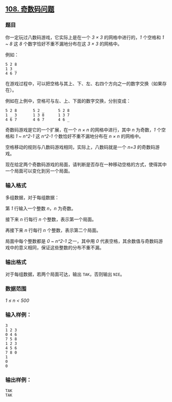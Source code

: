 ## [108. 奇数码问题](https://www.acwing.com/problem/content/110/)

### 题目

你一定玩过八数码游戏，它实际上是在一个 *3 × 3* 的网格中进行的，*1* 个空格和 *1 ~ 8* 这 *8* 个数字恰好不重不漏地分布在这 *3 × 3* 的网格中。

例如：

```
5 2 8
1 3 _
4 6 7
```

在游戏过程中，可以把空格与其上、下、左、右四个方向之一的数字交换（如果存在）。

例如在上例中，空格可与左、上、下面的数字交换，分别变成：

```
5 2 8       5 2 _      5 2 8
1 _ 3       1 3 8      1 3 7
4 6 7       4 6 7      4 6 _
```

奇数码游戏是它的一个扩展，在一个 *n × n* 的网格中进行，其中 *n* 为奇数，*1* 个空格和 *1 ~ n^2-1* 这 *n^2-1* 个数恰好不重不漏地分布在 *n × n* 的网格中。

空格移动的规则与八数码游戏相同，实际上，八数码就是一个 *n=3* 的奇数码游戏。

现在给定两个奇数码游戏的局面，请判断是否存在一种移动空格的方式，使得其中一个局面可以变化到另一个局面。

### 输入格式

多组数据，对于每组数据：

第 *1* 行输入一个整数 *n*，*n* 为奇数。

接下来 *n* 行每行 *n* 个整数，表示第一个局面。

再接下来 *n* 行每行 *n* 个整数，表示第二个局面。

局面中每个整数都是 *0 ~ n^2-1* 之一，其中用 *0* 代表空格，其余数值与奇数码游戏中的意义相同，保证这些整数的分布不重不漏。

### 输出格式

对于每组数据，若两个局面可达，输出 `TAK`，否则输出 `NIE`。

### 数据范围

*1 ≤ n < 500*

### 输入样例：

```
3
1 2 3
0 4 6
7 5 8
1 2 3
4 5 6
7 8 0
1
0
0
```

### 输出样例：

```
TAK
TAK
```
